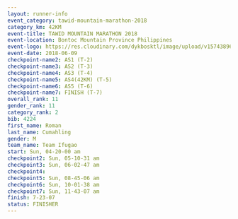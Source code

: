 ```yaml
---
layout: runner-info 
event_category: tawid-mountain-marathon-2018 
category_km: 42KM 
event-title: TAWID MOUNTAIN MARATHON 2018 
event-location: Bontoc Mountain Province Philippines 
event-logo: https://res.cloudinary.com/dykbosktl/image/upload/v1574389629/Logo/tawid2018_logo_t3op5o.png 
event-date: 2018-06-09 
checkpoint-name2: AS1 (T-2) 
checkpoint-name3: AS2 (T-3) 
checkpoint-name4: AS3 (T-4) 
checkpoint-name5: AS4(42KM) (T-5) 
checkpoint-name6: AS5 (T-6) 
checkpoint-name7: FINISH (T-7) 
overall_rank: 11
gender_rank: 11
category_rank: 2
bib: 4224
first_name: Roman
last_name: Cumahling
gender: M
team_name: Team Ifugao
start: Sun, 04-20-00 am
checkpoint2: Sun, 05-10-31 am
checkpoint3: Sun, 06-02-47 am
checkpoint4: 
checkpoint5: Sun, 08-45-06 am
checkpoint6: Sun, 10-01-38 am
checkpoint7: Sun, 11-43-07 am
finish: 7-23-07
status: FINISHER
---
```

